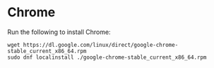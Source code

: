 # Chrome

Run the following to install Chrome:

```
wget https://dl.google.com/linux/direct/google-chrome-stable_current_x86_64.rpm
sudo dnf localinstall ./google-chrome-stable_current_x86_64.rpm
```
